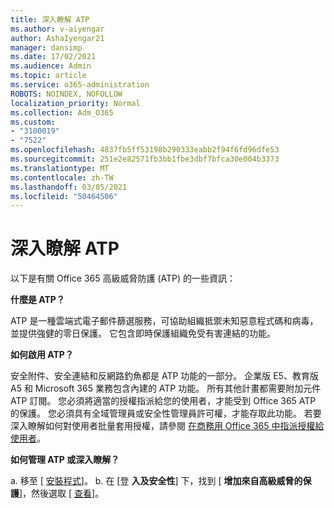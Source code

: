 ```yaml
---
title: 深入瞭解 ATP
ms.author: v-aiyengar
author: AshaIyengar21
manager: dansimp
ms.date: 17/02/2021
ms.audience: Admin
ms.topic: article
ms.service: o365-administration
ROBOTS: NOINDEX, NOFOLLOW
localization_priority: Normal
ms.collection: Adm_O365
ms.custom:
- "3100019"
- "7522"
ms.openlocfilehash: 4837fb5ff53198b290333eabb2f94f6fd96dfe53
ms.sourcegitcommit: 251e2e82571fb3bb1fbe3dbf7bfca30e004b3373
ms.translationtype: MT
ms.contentlocale: zh-TW
ms.lasthandoff: 03/05/2021
ms.locfileid: "50464506"
---
```

# <a name="learn-about-atp"></a>深入瞭解 ATP

以下是有關 Office 365 高級威脅防護 (ATP) 的一些資訊：

**什麼是 ATP？**

ATP 是一種雲端式電子郵件篩選服務，可協助組織抵禦未知惡意程式碼和病毒，並提供強健的零日保護。 它包含即時保護組織免受有害連結的功能。

**如何啟用 ATP？**

安全附件、安全連結和反網路釣魚都是 ATP 功能的一部分。 企業版 E5、教育版 A5 和 Microsoft 365 業務包含內建的 ATP 功能。 所有其他計畫都需要附加元件 ATP 訂閱。 您必須將適當的授權指派給您的使用者，才能受到 Office 365 ATP 的保護。 您必須具有全域管理員或安全性管理員許可權，才能存取此功能。 若要深入瞭解如何對使用者批量套用授權，請參閱 [在商務用 Office 365 中指派授權給使用者](https://go.microsoft.com/fwlink/?linkid=2093435)。

**如何管理 ATP 或深入瞭解？**

a. 移至 [ [安裝程式](https://go.microsoft.com/fwlink/p/?linkid=2075721)]。
b. 在 [登 **入及安全性**] 下，找到 [ **增加來自高級威脅的保護**]，然後選取 [ [查看](https://go.microsoft.com/fwlink/?linkid=2109302)]。
